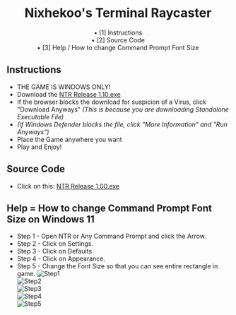 <div align="center">
<h1 align=center>Nixhekoo's Terminal Raycaster</h1>
• [1] Instructions <br>
• [2] Source Code <br>
• [3] Help / How to change Command Prompt Font Size<br>

</div>

## Instructions
- THE GAME IS WINDOWS ONLY!
- Download the [NTR Release 1.10.exe](https://github.com/Nixhekoo/NTR-NixhekoosTerminalRaycaster_CPP/raw/main/NTR%20Release%201.10.exe)
- If the browser blocks the download for suspicion of a Virus, click "Download Anyways" *(This is because you are downloading Standalone Executable File)*
- *(If Windows Defender blocks the file, click "More Information" and "Run Anyways")*
- Place the Game anywhere you want
- Play and Enjoy!

## Source Code
- Click on this: [NTR Release 1.00.exe](https://github.com/Nixhekoo/NTR-NixhekoosTerminalRaycaster_CPP/blob/main/raycaster.cpp)

## Help = How to change Command Prompt Font Size on Windows 11
- Step 1 - Open NTR or Any Command Prompt and click the Arrow.
- Step 2 - Click on Settings.
- Step 3 - Click on Defaults
- Step 4 - Click on Appearance.
- Step 5 - Change the Font Size so that you can see entire rectangle in game.
![Step1](https://raw.githubusercontent.com/Nixhekoo/NTR-NixhekoosTerminalRaycaster_CPP/main/How%20to%20adjust%20Command%20Prompt%20Font%20Size/Step1.png) <br>
![Step2](https://raw.githubusercontent.com/Nixhekoo/NTR-NixhekoosTerminalRaycaster_CPP/main/How%20to%20adjust%20Command%20Prompt%20Font%20Size/Step2.png) <br>
![Step3](https://raw.githubusercontent.com/Nixhekoo/NTR-NixhekoosTerminalRaycaster_CPP/main/How%20to%20adjust%20Command%20Prompt%20Font%20Size/Step3.png) <br>
![Step4](https://raw.githubusercontent.com/Nixhekoo/NTR-NixhekoosTerminalRaycaster_CPP/main/How%20to%20adjust%20Command%20Prompt%20Font%20Size/Step4.png) <br>
![Step5](https://raw.githubusercontent.com/Nixhekoo/NTR-NixhekoosTerminalRaycaster_CPP/main/How%20to%20adjust%20Command%20Prompt%20Font%20Size/Step5.png) <br>

